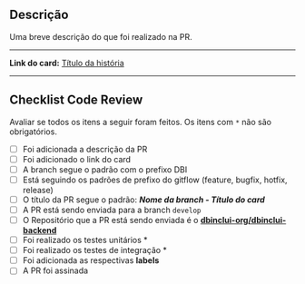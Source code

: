 ## Descrição

Uma breve descrição do que foi realizado na PR.


____

**Link do card:**
[Título da história]()

____

## Checklist Code Review
Avaliar se todos os itens a seguir foram feitos. Os itens com `*` não são obrigatórios.

- [ ] Foi adicionada a descrição da PR
- [ ] Foi adicionado o link do card
- [ ] A branch segue o padrão com o prefixo DBI
- [ ] Está seguindo os padrões de prefixo do gitflow (feature, bugfix, hotfix, release)
- [ ] O título da PR segue o padrão: ***Nome da branch - Título do card***
- [ ] A PR está sendo enviada para a branch `develop`
- [ ] O Repositório que a PR está sendo enviada é o [**dbinclui-org/dbinclui-backend**](https://github.com/dbinclui-org/dbinclui-backend)
- [ ] Foi realizado os testes unitários *
- [ ] Foi realizado os testes de integração *
- [ ] Foi adicionada as respectivas **labels**
- [ ] A PR foi assinada
